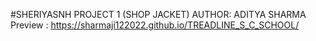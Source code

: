 #SHERIYASNH PROJECT 1 (SHOP JACKET)
AUTHOR: ADITYA SHARMA
Preview  :
https://sharmaji122022.github.io/TREADLINE_S_C_SCHOOL/
